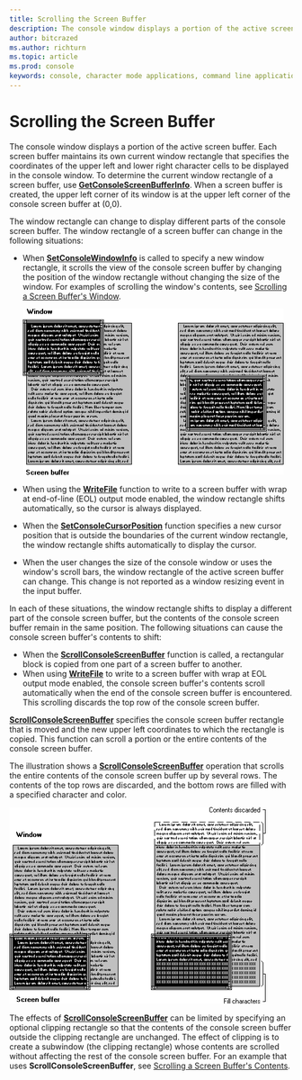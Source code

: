 ```yaml
---
title: Scrolling the Screen Buffer
description: The console window displays a portion of the active screen buffer.
author: bitcrazed
ms.author: richturn
ms.topic: article
ms.prod: console
keywords: console, character mode applications, command line applications, terminal applications, console api
---
```


# Scrolling the Screen Buffer


The console window displays a portion of the active screen buffer. Each screen buffer maintains its own current window rectangle that specifies the coordinates of the upper left and lower right character cells to be displayed in the console window. To determine the current window rectangle of a screen buffer, use [**GetConsoleScreenBufferInfo**](getconsolescreenbufferinfo.md). When a screen buffer is created, the upper left corner of its window is at the upper left corner of the console screen buffer at (0,0).

The window rectangle can change to display different parts of the console screen buffer. The window rectangle of a screen buffer can change in the following situations:

-   When [**SetConsoleWindowInfo**](setconsolewindowinfo.md) is called to specify a new window rectangle, it scrolls the view of the console screen buffer by changing the position of the window rectangle without changing the size of the window. For examples of scrolling the window's contents, see [Scrolling a Screen Buffer's Window](scrolling-a-screen-buffer-s-window.md).

    ![screen buffer window](images/cscon-01.png)

-   When using the [**WriteFile**](https://msdn.microsoft.com/library/windows/desktop/aa365747) function to write to a screen buffer with wrap at end-of-line (EOL) output mode enabled, the window rectangle shifts automatically, so the cursor is always displayed.
-   When the [**SetConsoleCursorPosition**](setconsolecursorposition.md) function specifies a new cursor position that is outside the boundaries of the current window rectangle, the window rectangle shifts automatically to display the cursor.
-   When the user changes the size of the console window or uses the window's scroll bars, the window rectangle of the active screen buffer can change. This change is not reported as a window resizing event in the input buffer.

In each of these situations, the window rectangle shifts to display a different part of the console screen buffer, but the contents of the console screen buffer remain in the same position. The following situations can cause the console screen buffer's contents to shift:

-   When the [**ScrollConsoleScreenBuffer**](scrollconsolescreenbuffer.md) function is called, a rectangular block is copied from one part of a screen buffer to another.
-   When using [**WriteFile**](https://msdn.microsoft.com/library/windows/desktop/aa365747) to write to a screen buffer with wrap at EOL output mode enabled, the console screen buffer's contents scroll automatically when the end of the console screen buffer is encountered. This scrolling discards the top row of the console screen buffer.

[**ScrollConsoleScreenBuffer**](scrollconsolescreenbuffer.md) specifies the console screen buffer rectangle that is moved and the new upper left coordinates to which the rectangle is copied. This function can scroll a portion or the entire contents of the console screen buffer.

The illustration shows a [**ScrollConsoleScreenBuffer**](scrollconsolescreenbuffer.md) operation that scrolls the entire contents of the console screen buffer up by several rows. The contents of the top rows are discarded, and the bottom rows are filled with a specified character and color.

![screen buffer window](images/cscon-02.png)

The effects of [**ScrollConsoleScreenBuffer**](scrollconsolescreenbuffer.md) can be limited by specifying an optional clipping rectangle so that the contents of the console screen buffer outside the clipping rectangle are unchanged. The effect of clipping is to create a subwindow (the clipping rectangle) whose contents are scrolled without affecting the rest of the console screen buffer. For an example that uses **ScrollConsoleScreenBuffer**, see [Scrolling a Screen Buffer's Contents](scrolling-a-screen-buffer-s-contents.md).

 

 




